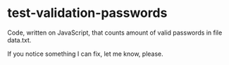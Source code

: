 # test-validation-passwords
Code, written on JavaScript, that counts amount of valid passwords in file data.txt. 

If you notice something I can fix, let me know, please. 

